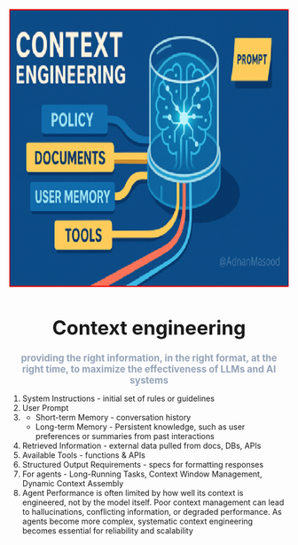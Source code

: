 <div align="center">
  <img src="context_engineering.png" alt="Context engineering" width="600" height="500">
  <h1 style="font-size: 2.5em; margin-bottom: 0.2em;">Context engineering</h1>
  <h2 style="font-size: 1.2em; color: hsl(215, 20.2%, 65.1%);">providing the right information, in the right format, at the right time, to maximize the effectiveness of LLMs and AI systems</h2>
</div>

1. System Instructions - initial set of rules or guidelines
2. User Prompt
3. - Short-term Memory - conversation history
   - Long-term Memory - Persistent knowledge, such as user preferences or summaries from past interactions
4. Retrieved Information - external data pulled from docs, DBs, APIs
5. Available Tools - functions & APIs
6. Structured Output Requirements - specs for formatting responses
7. For agents - Long-Running Tasks, Context Window Management, Dynamic Context Assembly
8. Agent Performance is often limited by how well its context is engineered, not by the model itself. Poor context management can lead to hallucinations, conflicting information, or degraded performance. As agents become more complex, systematic context engineering becomes essential for reliability and scalability
